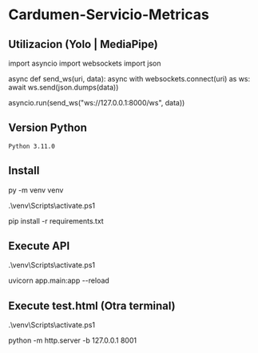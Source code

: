 # Cardumen-Servicio-Metricas



## Utilizacion (Yolo | MediaPipe)
import asyncio
import websockets
import json

async def send_ws(uri, data):
    async with websockets.connect(uri) as ws:
        await ws.send(json.dumps(data))


asyncio.run(send_ws("ws://127.0.0.1:8000/ws", data))


## Version Python
    Python 3.11.0
## Install
py -m venv venv

.\venv\Scripts\activate.ps1

pip install -r requirements.txt

## Execute API
.\venv\Scripts\activate.ps1

uvicorn app.main:app --reload    


## Execute test.html (Otra terminal)
.\venv\Scripts\activate.ps1

python -m http.server -b 127.0.0.1 8001 

